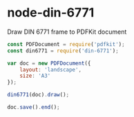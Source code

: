 # node-din-6771
Draw DIN 6771 frame to PDFKit document

```javascript
const PDFDocument = require('pdfkit');
const din6771 = require('din-6771');

var doc = new PDFDocument({
    layout: 'landscape',
    size: 'A3'
});

din6771(doc).draw();

doc.save().end();
```
